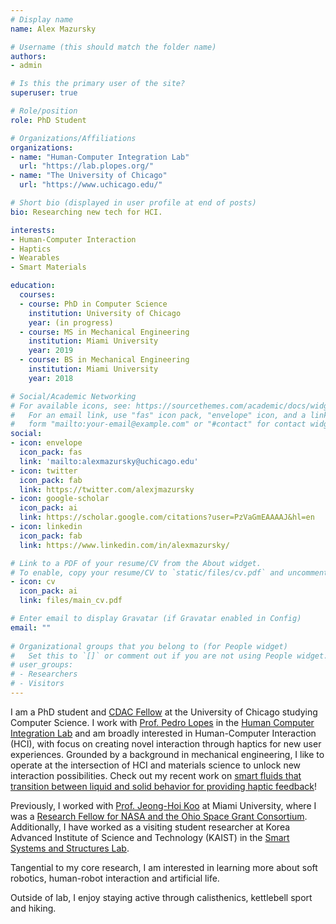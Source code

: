 ```yaml
---
# Display name
name: Alex Mazursky

# Username (this should match the folder name)
authors:
- admin

# Is this the primary user of the site?
superuser: true

# Role/position
role: PhD Student

# Organizations/Affiliations
organizations:
- name: "Human-Computer Integration Lab"
  url: "https://lab.plopes.org/"
- name: "The University of Chicago"
  url: "https://www.uchicago.edu/"

# Short bio (displayed in user profile at end of posts)
bio: Researching new tech for HCI.

interests:
- Human-Computer Interaction
- Haptics
- Wearables
- Smart Materials

education:
  courses:
  - course: PhD in Computer Science
    institution: University of Chicago
    year: (in progress)
  - course: MS in Mechanical Engineering
    institution: Miami University
    year: 2019
  - course: BS in Mechanical Engineering
    institution: Miami University
    year: 2018

# Social/Academic Networking
# For available icons, see: https://sourcethemes.com/academic/docs/widgets/#icons
#   For an email link, use "fas" icon pack, "envelope" icon, and a link in the
#   form "mailto:your-email@example.com" or "#contact" for contact widget.
social:
- icon: envelope
  icon_pack: fas
  link: 'mailto:alexmazursky@uchicago.edu'
- icon: twitter
  icon_pack: fab
  link: https://twitter.com/alexjmazursky
- icon: google-scholar
  icon_pack: ai
  link: https://scholar.google.com/citations?user=PzVaGmEAAAAJ&hl=en
- icon: linkedin
  icon_pack: fab
  link: https://www.linkedin.com/in/alexmazursky/

# Link to a PDF of your resume/CV from the About widget.
# To enable, copy your resume/CV to `static/files/cv.pdf` and uncomment the lines below.  
- icon: cv
  icon_pack: ai
  link: files/main_cv.pdf

# Enter email to display Gravatar (if Gravatar enabled in Config)
email: ""
  
# Organizational groups that you belong to (for People widget)
#   Set this to `[]` or comment out if you are not using People widget.  
# user_groups:
# - Researchers
# - Visitors
---
```


I am a PhD student and [CDAC Fellow](https://cdac.uchicago.edu/research/health-monitoring-based-on-wearable-sweat-sensors/) at the University of Chicago studying Computer Science. I work with [Prof. Pedro Lopes](http://plopes.org) in the [Human Computer Integration Lab](https://lab.plopes.org/) and am broadly interested in Human-Computer Interaction (HCI), with focus on creating novel interaction through haptics for new user experiences. Grounded by a background in mechanical engineering, I like to operate at the intersection of HCI and materials science to unlock new interaction possibilities. Check out my recent work on [smart fluids that transition between liquid and solid behavior for providing haptic feedback]( https://iopscience.iop.org/article/10.1088/1361-665X/ab710c )!

Previously, I worked with [Prof. Jeong-Hoi Koo](http://miamioh.edu/cec/academics/departments/mme/about/faculty-and-staff/koo-bio/index.html) at Miami University, where I was a [Research Fellow for NASA and the Ohio Space Grant Consortium](https://www.osgc.org). Additionally, I have worked as a visiting student researcher at Korea Advanced Institute of Science and Technology (KAIST) in the [Smart Systems and Structures Lab](http://sss.kaist.ac.kr/). 

Tangential to my core research, I am interested in learning more about soft robotics, human-robot interaction and artificial life. 

Outside of lab, I enjoy staying active through calisthenics, kettlebell sport and hiking.

